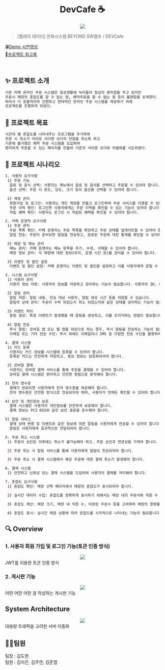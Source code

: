 <h1 align="center">DevCafe ☕️</h1>

<div align="center"> 
 <img src="https://postfiles.pstatic.net/MjAyMzExMTVfMTMg/MDAxNzAwMDE5NDQwOTQx.2SDpLn3Kkxsx04ZWQ62gtltmMI3DaJUE-O9b4akkaoIg.ZCuuumag_P1kfPigvHcZ5i58CNF1tjkJpE8GVCzMMrEg.PNG.kimjieun121314/%EC%A0%9C%EB%AA%A9%EC%9D%84-%EC%9E%85%EB%A0%A5%ED%95%B4%EC%A3%BC%EC%84%B8%EC%9A%94_-001.png?type=w773"/>
</div>


> [플레이 데이터] 한화시스템 BEYOND SW캠프 / DEVCafe


🎬[Demo 시연영상]().   
📃[프로젝트 회고록](블로그주소) 

<br>

## ✨ 프로젝트 소개

```sh
기존 카페 온라인 주문 시스템은 일상생활에 녹아들어 일상의 편리함을 주고 있지만
주문시 매장의 혼잡도를 알 수 없는 점, 예약주문을 할 수 없는 점 등이 불편함을 초래한다.
따라서 더 효율적이며 간편하고 현대적인 온라인 주문 시스템을 제공하기 위해
프로젝트를 진행하게 되었다.
```

## 📌 프로젝트 목표

```sh
시간대 별 혼잡도를 나타내주는 프로그램을 추가하여
주문 시 취소가 어려운 사이렌 오더의 단점을 최소화 하고
기존에 불가했던 예약 주문 시스템을 도입하여
편리하게 주문할 수 있는 페이지를 만들어 기존의 사이렌 오더와 차별화를 시도하였다.
```
## 📃 프로젝트 시나리오
```sh
1. 사용자 요구사항
 1) 주문 기능 
  음료 및 음식 선택: 사용자는 메뉴에서 음료 및 음식을 선택하고 주문할 수 있어야 합니다.
  옵션 선택: 주문 시 온도, 당도, 크기 등의 옵션을 선택할 수 있어야 합니다.

 2) 계정 관리 
  회원가입 및 로그인: 사용자는 개인 계정을 만들고 로그인하여 주문 서비스를 이용할 수 있어야 합니다.
  주문 이력 확인: 로그인한 사용자에게는 주문 이력을 확인할 수 있는 기능이 있어야 합니다.
  적립 혜택 확인: 사용자는 로그인 시 적립된 혜택을 확인할 수 있어야 합니다.

2. 카페 운영자 요구사항
 1) 주문 관리 
  주문 목록 확인: 카페 운영자는 주문 목록을 확인하고 주문 상태를 업데이트할 수 있어야 합니다.
  알림 전송: 주문이 준비되면 알림을 전송하고, 완료된 주문에 대한 통계를 확인할 수 있어야 합니다.

 2) 매장 및 메뉴 관리 
  메뉴 관리: 카페 운영자는 메뉴 항목을 추가, 수정, 삭제할 수 있어야 합니다.
  매장 정보 관리: 각 매장에 대한 정보(위치, 운영 시간 등)를 관리할 수 있어야 합니다.

 3) 이벤트 및 할인 설정 
  이벤트 및 할인 설정: 카페 운영자는 이벤트 및 할인을 설정하고 이를 사용자에게 알릴 수 있어야 합니다.

3. 시스템 요구사항
 1) 사용자 관리
  사용자 정보 저장: 사용자의 정보를 저장하고 관리하는 기능이 필요합니다. 사용자의 ID, 이름, 이메일 등을 포함할 수 있습니다.

 2) 알림 관리 
  알림 저장: 알림 내용, 전송 대상 사용자, 알림 생성 시간 등을 저장할 수 있습니다.
  알림의 상태 관리: 주문이 수락 되었는지 취소 되었는지와 같은 상태를 관리하는 기능이 필요합니다.

 3) 이벤트 처리 
  알림 생성: 특정 이벤트가 발생했을 때 알림을 생성하고, 이를 트리거하는 방법이 필요합니다. 
 
 4) 알림 전송
  푸시 알림: 모바일 앱 또는 웹 앱을 대상으로 하는 경우, 푸시 알림을 전송하는 기능이 필요합니다.
  이메일 또는 기타 전송 수단: 푸시 외에도 이메일이나 SMS 등 다양한 전송 수단을 활용하여 알림을 사용자에게 전송하는 기능이 필요합니다.

4. 결제 시스템
 1) 카드 등록 
  사용자는 카드 정보를 시스템에 등록할 수 있어야 합니다.
  등록된 카드는 안전하게 저장되고, 중요 정보는 암호화되어야 합니다.

 2) 모바일 결제
  사용자는 모바일 결제 서비스를 통해 주문을 결제할 수 있어야 합니다.
  모바일 결제 시스템은 편리하고 안전한 방법으로 동작해야 합니다.

3) 전자 영수증 
  결제가 완료되면 사용자에게 전자 영수증을 제공해야 합니다.
  전자 영수증은 안전한 방식으로 전송되어야 하며, 사용자가 언제든 확인할 수 있어야 합니다.

4) 보안 및 개인정보 보호 
  결제 시스템은 사용자의 개인정보를 안전하게 보호해야 합니다.
  결제 정보는 PCI DSS와 같은 보안 표준을 준수해야 합니다.

5) 알림 서비스 
  결제 상태 변경 및 이벤트와 같은 정보에 대한 알림을 사용자에게 전송할 수 있어야 합니다.
  알림은 사용자에게 효과적으로 전달되어야 합니다.

5. 주문 취소 시스템
 1) 주문이 승인된 이후에는 취소가 불가능해야 하고, 주문 승인과 연관성을 가져야 합니다.

 2) 주문 취소 시 알림 서비스를 통해 사용자에게 알림이 전송되어야 합니다.

 3) 주문 취소 시 결제 시스템에서 해당 주문에 대한 결제 취소가 발생해야 합니다.

6. 결제 시스템
 1) 안전하고 신뢰성 있는 결제 시스템을 도입하여 사용자의 결제를 처리해야 합니다.

7. 혼잡도 요구사항
 1) 혼잡도 확인: 매장 선택 페이지에서 매장의 혼잡도가 표시되어야 합니다.

 2) 실시간 데이터 수집: 혼잡도를 정확하게 표시하기 위해서는 매장 내의 주문서와 직원 수 현황을 실시간으로 수집해야 합니다.

 3) 혼잡도 계산: 매장 크기, 매장 내 직원 수, 미완된 주문수 등을 고려하여 매장의 용량을 설정하고 이를 기반으로 혼잡도를 계산합니다.

 4) 혼잡도 표시: 실시간 매장 상황에 따라 혼잡도를 시각적으로 나타내는 기능이 필요합니다.

```

## 🔍 Overview

### 1. 사용자 회원 가입 및 로그인 기능(토큰 인증 방식)

<center>
    <img src="./img/pic2.png" />
</center>
JWT를 이용한 토큰 인증 방식

<br>

### 2. 게시판 기능

<center>
    <img src="./img/pic1.png" />
</center>
어떤 어떤 어떤 걸 작성하는 게시판 기능

<br>


## System Architecture

<center>
    <img src="./img/pic2.png" />
</center>
대용량 트래픽을 고려한 서버 이중화

<br>



## 🤼‍♂️팀원

팀장 : 김도현  
팀원 : 김지은, 김주연, 김준엽
